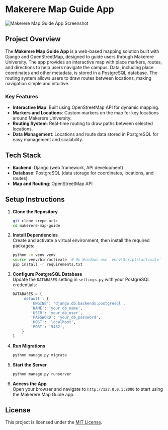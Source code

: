 
# Makerere Map Guide App

![Makerere Map Guide App Screenshot](link-to-image)

## Project Overview

The **Makerere Map Guide App** is a web-based mapping solution built with Django and OpenStreetMap, designed to guide users through Makerere University. The app provides an interactive map with place markers, routes, and directions to help users navigate the campus. Data, including place coordinates and other metadata, is stored in a PostgreSQL database. The routing system allows users to draw routes between locations, making navigation simple and intuitive.

### Key Features
- **Interactive Map**: Built using OpenStreetMap API for dynamic mapping.
- **Markers and Locations**: Custom markers on the map for key locations around Makerere University.
- **Routing System**: Real-time routing to draw paths between selected locations.
- **Data Management**: Locations and route data stored in PostgreSQL for easy management and scalability.

## Tech Stack
- **Backend**: Django (web framework, API development)
- **Database**: PostgreSQL (data storage for coordinates, locations, and routes)
- **Map and Routing**: OpenStreetMap API

## Setup Instructions

1. **Clone the Repository**  
   ```bash
   git clone <repo-url>
   cd makerere-map-guide
   ```

2. **Install Dependencies**  
   Create and activate a virtual environment, then install the required packages:
   ```bash
   python -m venv venv
   source venv/bin/activate  # On Windows use `venv\Scripts\activate`
   pip install -r requirements.txt
   ```

3. **Configure PostgreSQL Database**  
   Update the `DATABASES` setting in `settings.py` with your PostgreSQL credentials:
   ```python
   DATABASES = {
       'default': {
           'ENGINE': 'django.db.backends.postgresql',
           'NAME': 'your_db_name',
           'USER': 'your_db_user',
           'PASSWORD': 'your_db_password',
           'HOST': 'localhost',
           'PORT': '5432',
       }
   }
   ```

4. **Run Migrations**  
   ```bash
   python manage.py migrate
   ```

5. **Start the Server**  
   ```bash
   python manage.py runserver
   ```
   
6. **Access the App**  
   Open your browser and navigate to `http://127.0.0.1:8000` to start using the Makerere Map Guide app.

## License
This project is licensed under the [MIT License](link-to-license).
